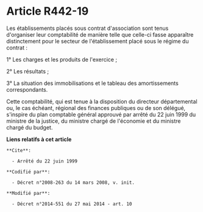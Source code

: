 # Article R442-19

Les établissements placés sous contrat d'association sont tenus d'organiser leur comptabilité de manière telle que celle-ci
fasse apparaître distinctement pour le secteur de l'établissement placé sous le régime du contrat : 

1° Les charges et les produits de l'exercice ; 

2° Les résultats ; 

3° La situation des immobilisations et le tableau des amortissements correspondants. 

Cette comptabilité, qui est tenue à la disposition du   directeur départemental ou, le cas échéant, régional des finances
publiques ou de son délégué, s'inspire du plan comptable général approuvé par arrêté du 22 juin 1999 du ministre de la
justice, du ministre chargé de l'économie et du ministre chargé du budget.

**Liens relatifs à cet article**

	**Cite**:

	  - Arrêté du 22 juin 1999

	**Codifié par**:

	  - Décret n°2008-263 du 14 mars 2008, v. init.

	**Modifié par**:

	  - Décret n°2014-551 du 27 mai 2014 - art. 10
